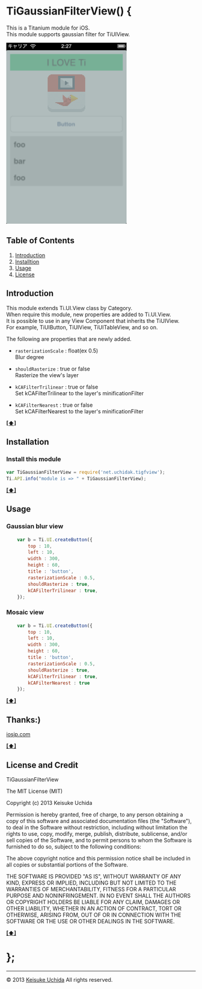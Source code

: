 TiGaussianFilterView() {
==================================================
This is a Titanium module for iOS.  
This module supports gaussian filter for TiUIView.  

![screenshot](./screen.png)

<a name="TOC">Table of Contents</a>
--------------------------------------------------
1. [Introduction](#Introduction)
1. [Installtion](#Installtion)
1. [Usage](#Usage)
1. [License](#License)

<a name="Introduction">Introduction</a>
------------------------------------------------
This module extends Ti.UI.View class by Category.  
When require this module, new properties are added to Ti.UI.View.  
It is possible to use in any View Component that inherits the TiUIView.  
For example, TiUIButton, TiUIView, TiUITableView, and so on.  

The following are properties that are newly added.  

- `rasterizationScale` : float(ex 0.5)  
Blur degree

- `shouldRasterize` : true or false  
Rasterize the view's layer

- `kCAFilterTrilinear` : true or false  
Set kCAFilterTrilinear to the layer's minificationFilter 

- `kCAFilterNearest` : true or false  
Set kCAFilterNearest to the layer's minificationFilter 

**[[⬆]](#TOC)**

<a name="Installtion">Installation</a>
------------------------------------------------
### Install this module
```javascript
var TiGaussianFilterView = require('net.uchidak.tigfview');
Ti.API.info("module is => " + TiGaussianFilterView);
```

**[[⬆]](#TOC)**

<a name="Usage">Usage</a>
------------------------------------------------
### Gaussian blur view
```javascript
    var b = Ti.UI.createButton({
        top : 10,
        left : 10,
        width : 300,
        height : 60,
        title : 'button',
        rasterizationScale : 0.5,
        shouldRasterize : true,
        kCAFilterTrilinear : true,
    });
```

### Mosaic view
```javascript
    var b = Ti.UI.createButton({
        top : 10,
        left : 10,
        width : 300,
        height : 60,
        title : 'button',
        rasterizationScale : 0.5,
        shouldRasterize : true,
        kCAFilterTrilinear : true,
        kCAFilterNearest : true
    });
```

**[[⬆]](#TOC)**

<a name="Thanks">Thanks:)</a>
------------------------------------------------
[iosjp.com](http://www.iosjp.com/dev/archives/759 "iosjp.com")

**[[⬆]](#TOC)**
 
<a name="License">License and Credit</a>
------------------------------------------------
TiGaussianFilterView  

The MIT License (MIT)

Copyright (c) 2013 Keisuke Uchida

Permission is hereby granted, free of charge, to any person obtaining a copy
of this software and associated documentation files (the "Software"), to deal
in the Software without restriction, including without limitation the rights
to use, copy, modify, merge, publish, distribute, sublicense, and/or sell
copies of the Software, and to permit persons to whom the Software is
furnished to do so, subject to the following conditions:

The above copyright notice and this permission notice shall be included in
all copies or substantial portions of the Software.

THE SOFTWARE IS PROVIDED "AS IS", WITHOUT WARRANTY OF ANY KIND, EXPRESS OR
IMPLIED, INCLUDING BUT NOT LIMITED TO THE WARRANTIES OF MERCHANTABILITY,
FITNESS FOR A PARTICULAR PURPOSE AND NONINFRINGEMENT. IN NO EVENT SHALL THE
AUTHORS OR COPYRIGHT HOLDERS BE LIABLE FOR ANY CLAIM, DAMAGES OR OTHER
LIABILITY, WHETHER IN AN ACTION OF CONTRACT, TORT OR OTHERWISE, ARISING FROM,
OUT OF OR IN CONNECTION WITH THE SOFTWARE OR THE USE OR OTHER DEALINGS IN
THE SOFTWARE.

**[[⬆]](#TOC)**

};
==================================================


---
© 2013 [Keisuke Uchida](http://uchidak.net) All rights reserved.